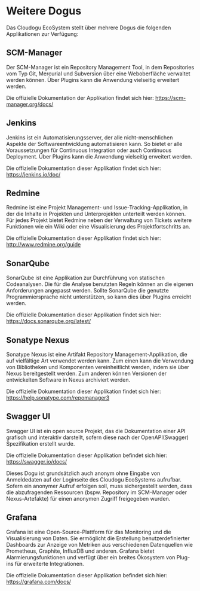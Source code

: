 # Weitere Dogus
Das Cloudogu EcoSystem stellt über mehrere Dogus die folgenden Applikationen zur Verfügung:

## SCM-Manager
Der SCM-Manager ist ein Repository Management Tool, in dem Repositories vom Typ Git, Mercurial und Subversion über eine Weboberfläche verwaltet werden können. Über Plugins kann die Anwendung vielseitig erweitert werden.

Die offizielle Dokumentation der Applikation findet sich hier: https://scm-manager.org/docs/

## Jenkins
Jenkins ist ein Automatisierungsserver, der alle nicht-menschlichen Aspekte der Softwareentwicklung automatisieren kann. So bietet er alle Voraussetzungen für Continuous Integration oder auch Continuous Deployment. Über Plugins kann die Anwendung vielseitig erweitert werden.


Die offizielle Dokumentation dieser Applikation findet sich hier: 
https://jenkins.io/doc/

## Redmine
Redmine ist eine Projekt Management- und Issue-Tracking-Applikation, in der die Inhalte in Projekten und Unterprojekten unterteilt werden können. Für jedes Projekt bietet Redmine neben der Verwaltung von Tickets weitere Funktionen wie ein Wiki oder eine Visualisierung des Projektfortschritts an.

Die offizielle Dokumentation dieser Applikation findet sich hier: 
http://www.redmine.org/guide

## SonarQube
SonarQube ist eine Applikation zur Durchführung von statischen Codeanalysen. Die für die Analyse benutzten Regeln können an die eigenen Anforderungen angepasst werden.
Sollte SonarQube die genutzte Programmiersprache nicht unterstützen, so kann dies über Plugins erreicht werden.


Die offizielle Dokumentation dieser Applikation findet sich hier: 
https://docs.sonarqube.org/latest/

## Sonatype Nexus
Sonatype Nexus ist eine Artifakt Repository Management-Applikation, die auf vielfältige Art verwendet werden kann. Zum einen kann die Verwendung von Bibliotheken und Komponenten vereinheitlicht werden, indem sie über Nexus bereitgestellt werden. Zum anderen können Versionen der entwickelten Software in Nexus archiviert werden.


Die offizielle Dokumentation dieser Applikation findet sich hier: 
https://help.sonatype.com/repomanager3

## Swagger UI
Swagger UI ist ein open source Projekt, das die Dokumentation einer API grafisch und interaktiv darstellt, sofern diese nach der OpenAPI(Swagger) Spezifikation erstellt wurde. 

Die offizielle Dokumentation dieser Applikation befindet sich hier: 
https://swagger.io/docs/

Dieses Dogu ist grundsätzlich auch anonym ohne Eingabe von Anmeldedaten auf der Loginseite des Cloudogu EcoSystems aufrufbar.
Sofern ein anonymer Aufruf erfolgen soll, muss sichergestellt werden, dass die abzufragenden Ressourcen (bspw. Repository im SCM-Manager oder Nexus-Artefakte) für einen anonymen Zugriff freigegeben wurden.

## Grafana
Grafana ist eine Open-Source-Plattform für das Monitoring und die Visualisierung von Daten. 
Sie ermöglicht die Erstellung benutzerdefinierter Dashboards zur Anzeige von Metriken aus verschiedenen Datenquellen wie Prometheus, Graphite, InfluxDB und anderen. 
Grafana bietet Alarmierungsfunktionen und verfügt über ein breites Ökosystem von Plug-ins für erweiterte Integrationen.

Die offizielle Dokumentation dieser Applikation befindet sich hier: 
https://grafana.com/docs/


